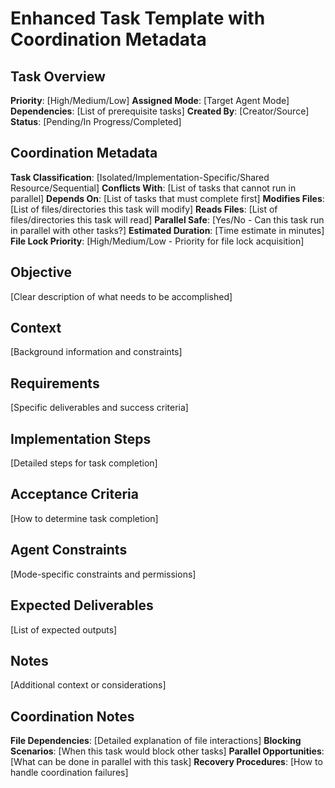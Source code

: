 # Enhanced Task Template with Coordination Metadata

## Task Overview
**Priority**: [High/Medium/Low]
**Assigned Mode**: [Target Agent Mode]
**Dependencies**: [List of prerequisite tasks]
**Created By**: [Creator/Source]
**Status**: [Pending/In Progress/Completed]

## Coordination Metadata
**Task Classification**: [Isolated/Implementation-Specific/Shared Resource/Sequential]
**Conflicts With**: [List of tasks that cannot run in parallel]
**Depends On**: [List of tasks that must complete first]
**Modifies Files**: [List of files/directories this task will modify]
**Reads Files**: [List of files/directories this task will read]
**Parallel Safe**: [Yes/No - Can this task run in parallel with other tasks?]
**Estimated Duration**: [Time estimate in minutes]
**File Lock Priority**: [High/Medium/Low - Priority for file lock acquisition]

## Objective
[Clear description of what needs to be accomplished]

## Context
[Background information and constraints]

## Requirements
[Specific deliverables and success criteria]

## Implementation Steps
[Detailed steps for task completion]

## Acceptance Criteria
[How to determine task completion]

## Agent Constraints
[Mode-specific constraints and permissions]

## Expected Deliverables
[List of expected outputs]

## Notes
[Additional context or considerations]

## Coordination Notes
**File Dependencies**: [Detailed explanation of file interactions]
**Blocking Scenarios**: [When this task would block other tasks]
**Parallel Opportunities**: [What can be done in parallel with this task]
**Recovery Procedures**: [How to handle coordination failures]